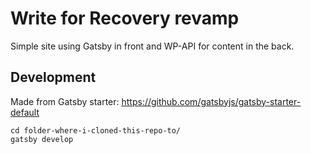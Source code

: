 # Write for Recovery revamp

Simple site using Gatsby in front and WP-API for content in the back.

## Development

Made from Gatsby starter: https://github.com/gatsbyjs/gatsby-starter-default

```shell
cd folder-where-i-cloned-this-repo-to/
gatsby develop
```